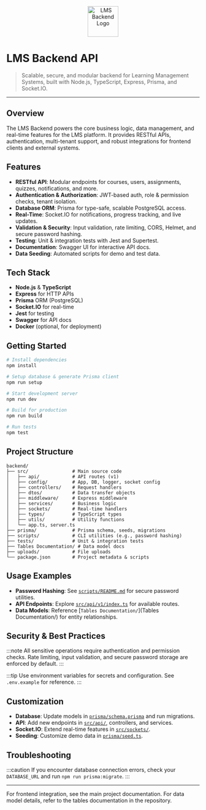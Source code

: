 <p align="center">
  <img src="https://raw.githubusercontent.com/Azure-Samples/serverless-chat-langchainjs/main/public/logo.png" alt="LMS Backend Logo" width="80" />
</p>

# LMS Backend API

> Scalable, secure, and modular backend for Learning Management Systems, built with Node.js, TypeScript, Express, Prisma, and Socket.IO.

---

## Overview

The LMS Backend powers the core business logic, data management, and real-time features for the LMS platform. It provides RESTful APIs, authentication, multi-tenant support, and robust integrations for frontend clients and external systems.

## Features

- **RESTful API**: Modular endpoints for courses, users, assignments, quizzes, notifications, and more.
- **Authentication & Authorization**: JWT-based auth, role & permission checks, tenant isolation.
- **Database ORM**: Prisma for type-safe, scalable PostgreSQL access.
- **Real-Time**: Socket.IO for notifications, progress tracking, and live updates.
- **Validation & Security**: Input validation, rate limiting, CORS, Helmet, and secure password hashing.
- **Testing**: Unit & integration tests with Jest and Supertest.
- **Documentation**: Swagger UI for interactive API docs.
- **Data Seeding**: Automated scripts for demo and test data.

## Tech Stack

- **Node.js** & **TypeScript**
- **Express** for HTTP APIs
- **Prisma** ORM (PostgreSQL)
- **Socket.IO** for real-time
- **Jest** for testing
- **Swagger** for API docs
- **Docker** (optional, for deployment)

## Getting Started

```powershell
# Install dependencies
npm install

# Setup database & generate Prisma client
npm run setup

# Start development server
npm run dev

# Build for production
npm run build

# Run tests
npm test
```

## Project Structure

```text
backend/
├── src/                # Main source code
│   ├── api/            # API routes (v1)
│   ├── config/         # App, DB, logger, socket config
│   ├── controllers/    # Request handlers
│   ├── dtos/           # Data transfer objects
│   ├── middleware/     # Express middleware
│   ├── services/       # Business logic
│   ├── sockets/        # Real-time handlers
│   ├── types/          # TypeScript types
│   ├── utils/          # Utility functions
│   └── app.ts, server.ts
├── prisma/             # Prisma schema, seeds, migrations
├── scripts/            # CLI utilities (e.g., password hashing)
├── tests/              # Unit & integration tests
├── Tables Documentation/ # Data model docs
├── uploads/            # File uploads
└── package.json        # Project metadata & scripts
```

## Usage Examples

- **Password Hashing**: See [`scripts/README.md`](scripts/README.md) for secure password utilities.
- **API Endpoints**: Explore [`src/api/v1/index.ts`](src/api/v1/index.ts) for available routes.
- **Data Models**: Reference [`Tables Documentation/`](Tables Documentation/) for entity relationships.

## Security & Best Practices

:::note
All sensitive operations require authentication and permission checks. Rate limiting, input validation, and secure password storage are enforced by default.
:::

:::tip
Use environment variables for secrets and configuration. See `.env.example` for reference.
:::

## Customization

- **Database**: Update models in [`prisma/schema.prisma`](prisma/schema.prisma) and run migrations.
- **API**: Add new endpoints in [`src/api/`](src/api/), controllers, and services.
- **Socket.IO**: Extend real-time features in [`src/sockets/`](src/sockets/).
- **Seeding**: Customize demo data in [`prisma/seed.ts`](prisma/seed.ts).

## Troubleshooting

:::caution
If you encounter database connection errors, check your `DATABASE_URL` and run `npm run prisma:migrate`.
:::

---

For frontend integration, see the main project documentation. For data model details, refer to the tables documentation in the repository.
